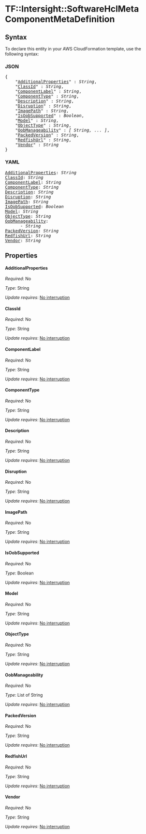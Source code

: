 # TF::Intersight::SoftwareHclMeta ComponentMetaDefinition

## Syntax

To declare this entity in your AWS CloudFormation template, use the following syntax:

### JSON

<pre>
{
    "<a href="#additionalproperties" title="AdditionalProperties">AdditionalProperties</a>" : <i>String</i>,
    "<a href="#classid" title="ClassId">ClassId</a>" : <i>String</i>,
    "<a href="#componentlabel" title="ComponentLabel">ComponentLabel</a>" : <i>String</i>,
    "<a href="#componenttype" title="ComponentType">ComponentType</a>" : <i>String</i>,
    "<a href="#description" title="Description">Description</a>" : <i>String</i>,
    "<a href="#disruption" title="Disruption">Disruption</a>" : <i>String</i>,
    "<a href="#imagepath" title="ImagePath">ImagePath</a>" : <i>String</i>,
    "<a href="#isoobsupported" title="IsOobSupported">IsOobSupported</a>" : <i>Boolean</i>,
    "<a href="#model" title="Model">Model</a>" : <i>String</i>,
    "<a href="#objecttype" title="ObjectType">ObjectType</a>" : <i>String</i>,
    "<a href="#oobmanageability" title="OobManageability">OobManageability</a>" : <i>[ String, ... ]</i>,
    "<a href="#packedversion" title="PackedVersion">PackedVersion</a>" : <i>String</i>,
    "<a href="#redfishurl" title="RedfishUrl">RedfishUrl</a>" : <i>String</i>,
    "<a href="#vendor" title="Vendor">Vendor</a>" : <i>String</i>
}
</pre>

### YAML

<pre>
<a href="#additionalproperties" title="AdditionalProperties">AdditionalProperties</a>: <i>String</i>
<a href="#classid" title="ClassId">ClassId</a>: <i>String</i>
<a href="#componentlabel" title="ComponentLabel">ComponentLabel</a>: <i>String</i>
<a href="#componenttype" title="ComponentType">ComponentType</a>: <i>String</i>
<a href="#description" title="Description">Description</a>: <i>String</i>
<a href="#disruption" title="Disruption">Disruption</a>: <i>String</i>
<a href="#imagepath" title="ImagePath">ImagePath</a>: <i>String</i>
<a href="#isoobsupported" title="IsOobSupported">IsOobSupported</a>: <i>Boolean</i>
<a href="#model" title="Model">Model</a>: <i>String</i>
<a href="#objecttype" title="ObjectType">ObjectType</a>: <i>String</i>
<a href="#oobmanageability" title="OobManageability">OobManageability</a>: <i>
      - String</i>
<a href="#packedversion" title="PackedVersion">PackedVersion</a>: <i>String</i>
<a href="#redfishurl" title="RedfishUrl">RedfishUrl</a>: <i>String</i>
<a href="#vendor" title="Vendor">Vendor</a>: <i>String</i>
</pre>

## Properties

#### AdditionalProperties

_Required_: No

_Type_: String

_Update requires_: [No interruption](https://docs.aws.amazon.com/AWSCloudFormation/latest/UserGuide/using-cfn-updating-stacks-update-behaviors.html#update-no-interrupt)

#### ClassId

_Required_: No

_Type_: String

_Update requires_: [No interruption](https://docs.aws.amazon.com/AWSCloudFormation/latest/UserGuide/using-cfn-updating-stacks-update-behaviors.html#update-no-interrupt)

#### ComponentLabel

_Required_: No

_Type_: String

_Update requires_: [No interruption](https://docs.aws.amazon.com/AWSCloudFormation/latest/UserGuide/using-cfn-updating-stacks-update-behaviors.html#update-no-interrupt)

#### ComponentType

_Required_: No

_Type_: String

_Update requires_: [No interruption](https://docs.aws.amazon.com/AWSCloudFormation/latest/UserGuide/using-cfn-updating-stacks-update-behaviors.html#update-no-interrupt)

#### Description

_Required_: No

_Type_: String

_Update requires_: [No interruption](https://docs.aws.amazon.com/AWSCloudFormation/latest/UserGuide/using-cfn-updating-stacks-update-behaviors.html#update-no-interrupt)

#### Disruption

_Required_: No

_Type_: String

_Update requires_: [No interruption](https://docs.aws.amazon.com/AWSCloudFormation/latest/UserGuide/using-cfn-updating-stacks-update-behaviors.html#update-no-interrupt)

#### ImagePath

_Required_: No

_Type_: String

_Update requires_: [No interruption](https://docs.aws.amazon.com/AWSCloudFormation/latest/UserGuide/using-cfn-updating-stacks-update-behaviors.html#update-no-interrupt)

#### IsOobSupported

_Required_: No

_Type_: Boolean

_Update requires_: [No interruption](https://docs.aws.amazon.com/AWSCloudFormation/latest/UserGuide/using-cfn-updating-stacks-update-behaviors.html#update-no-interrupt)

#### Model

_Required_: No

_Type_: String

_Update requires_: [No interruption](https://docs.aws.amazon.com/AWSCloudFormation/latest/UserGuide/using-cfn-updating-stacks-update-behaviors.html#update-no-interrupt)

#### ObjectType

_Required_: No

_Type_: String

_Update requires_: [No interruption](https://docs.aws.amazon.com/AWSCloudFormation/latest/UserGuide/using-cfn-updating-stacks-update-behaviors.html#update-no-interrupt)

#### OobManageability

_Required_: No

_Type_: List of String

_Update requires_: [No interruption](https://docs.aws.amazon.com/AWSCloudFormation/latest/UserGuide/using-cfn-updating-stacks-update-behaviors.html#update-no-interrupt)

#### PackedVersion

_Required_: No

_Type_: String

_Update requires_: [No interruption](https://docs.aws.amazon.com/AWSCloudFormation/latest/UserGuide/using-cfn-updating-stacks-update-behaviors.html#update-no-interrupt)

#### RedfishUrl

_Required_: No

_Type_: String

_Update requires_: [No interruption](https://docs.aws.amazon.com/AWSCloudFormation/latest/UserGuide/using-cfn-updating-stacks-update-behaviors.html#update-no-interrupt)

#### Vendor

_Required_: No

_Type_: String

_Update requires_: [No interruption](https://docs.aws.amazon.com/AWSCloudFormation/latest/UserGuide/using-cfn-updating-stacks-update-behaviors.html#update-no-interrupt)

